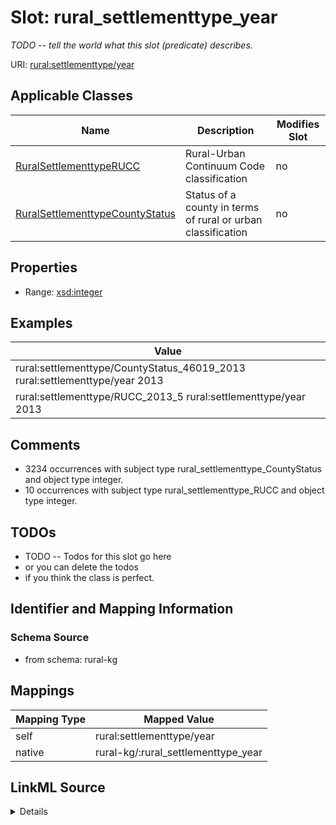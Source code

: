 

# Slot: rural_settlementtype_year


_TODO -- tell the world what this slot (predicate) describes._





URI: [rural:settlementtype/year](http://sail.ua.edu/ruralkg/settlementtype/year)



<!-- no inheritance hierarchy -->





## Applicable Classes

| Name | Description | Modifies Slot |
| --- | --- | --- |
| [RuralSettlementtypeRUCC](../classes/RuralSettlementtypeRUCC.md) | Rural-Urban Continuum Code classification |  no  |
| [RuralSettlementtypeCountyStatus](../classes/RuralSettlementtypeCountyStatus.md) | Status of a county in terms of rural or urban classification |  no  |







## Properties

* Range: [xsd:integer](http://www.w3.org/2001/XMLSchema#integer)






## Examples

| Value |
| --- |
| rural:settlementtype/CountyStatus_46019_2013 rural:settlementtype/year 2013 |
| rural:settlementtype/RUCC_2013_5 rural:settlementtype/year 2013 |

## Comments

* 3234 occurrences with subject type rural_settlementtype_CountyStatus and object type integer.
* 10 occurrences with subject type rural_settlementtype_RUCC and object type integer.

## TODOs

* TODO -- Todos for this slot go here
* or you can delete the todos
* if you think the class is perfect.

## Identifier and Mapping Information







### Schema Source


* from schema: rural-kg




## Mappings

| Mapping Type | Mapped Value |
| ---  | ---  |
| self | rural:settlementtype/year |
| native | rural-kg/:rural_settlementtype_year |




## LinkML Source

<details>
```yaml
name: rural_settlementtype_year
description: TODO -- tell the world what this slot (predicate) describes.
todos:
- TODO -- Todos for this slot go here
- or you can delete the todos
- if you think the class is perfect.
comments:
- 3234 occurrences with subject type rural_settlementtype_CountyStatus and object
  type integer.
- 10 occurrences with subject type rural_settlementtype_RUCC and object type integer.
examples:
- value: rural:settlementtype/CountyStatus_46019_2013 rural:settlementtype/year 2013
- value: rural:settlementtype/RUCC_2013_5 rural:settlementtype/year 2013
from_schema: rural-kg
rank: 1000
slot_uri: rural:settlementtype/year
alias: rural_settlementtype_year
domain_of:
- rural_settlementtype_CountyStatus
- rural_settlementtype_RUCC
range: integer

```
</details>